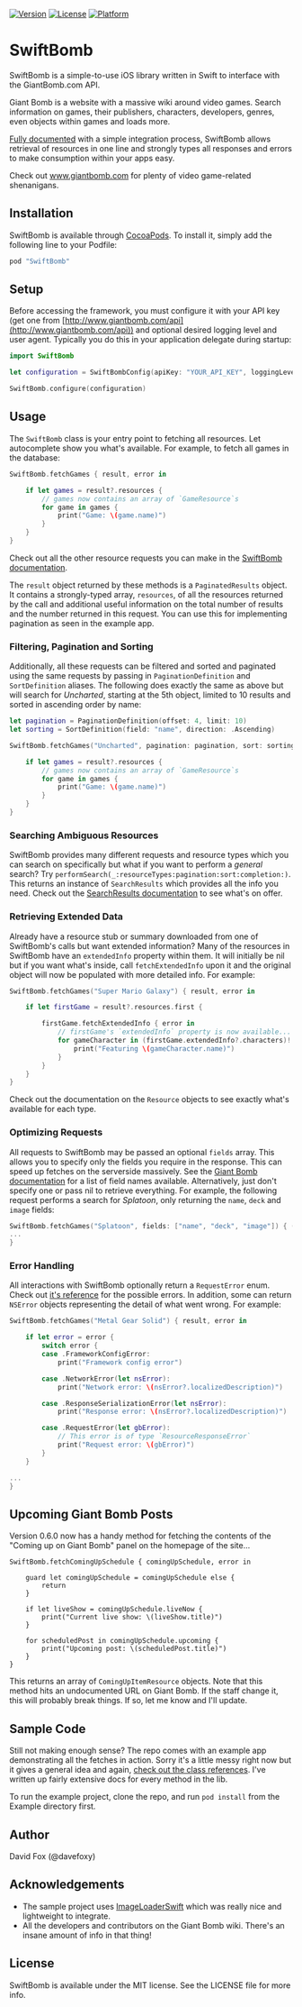  [![Version](https://img.shields.io/cocoapods/v/SwiftBomb.svg?style=flat)](http://cocoapods.org/pods/SwiftBomb)
[![License](https://img.shields.io/cocoapods/l/SwiftBomb.svg?style=flat)](http://cocoapods.org/pods/SwiftBomb)
[![Platform](https://img.shields.io/cocoapods/p/SwiftBomb.svg?style=flat)](http://cocoapods.org/pods/SwiftBomb)

# SwiftBomb
SwiftBomb is a simple-to-use iOS library written in Swift to interface with the GiantBomb.com API. 

Giant Bomb is a website with a massive wiki around video games. Search information on games, their publishers, characters, developers, genres, even objects within games and loads more.

[Fully documented](http://cocoadocs.org/docsets/SwiftBomb/0.6.2) with a simple integration process, SwiftBomb allows retrieval of resources in one line and strongly types all responses and errors to make consumption within your apps easy.

Check out www.giantbomb.com for plenty of video game-related shenanigans.

## Installation
SwiftBomb is available through [CocoaPods](http://cocoapods.org). To install it, simply add the following line to your Podfile:

```ruby
pod "SwiftBomb"
```

## Setup
Before accessing the framework, you must configure it with your API key (get one from [http://www.giantbomb.com/api](http://www.giantbomb.com/api)) and optional desired logging level and user agent. Typically you do this in your application delegate during startup:
```swift
import SwiftBomb

let configuration = SwiftBombConfig(apiKey: "YOUR_API_KEY", loggingLevel: .Requests, userAgentIdentifier: "Your User Agent", networkingDelegate: networkingDelegate, urlRequestCachePolicy: .UseProtocolCachePolicy)

SwiftBomb.configure(configuration)
```

## Usage
The `SwiftBomb` class is your entry point to fetching all resources. Let autocomplete show you what's available. For example, to fetch all games in the database:
```swift
SwiftBomb.fetchGames { result, error in

	if let games = result?.resources {
		// games now contains an array of `GameResource`s
		for game in games {
			print("Game: \(game.name)")
		}
	}
}
```

Check out all the other resource requests you can make in the [SwiftBomb documentation](http://cocoadocs.org/docsets/SwiftBomb/0.6.2/Classes/SwiftBomb.html).

The `result` object returned by these methods is a `PaginatedResults` object. It contains a strongly-typed array, `resources`, of all the resources returned by the call and additional useful information on the total number of results and the number returned in this request. You can use this for implementing pagination as seen in the example app.

### Filtering, Pagination and Sorting
Additionally, all these requests can be filtered and sorted and paginated using the same requests by passing in `PaginationDefinition` and `SortDefinition` aliases. The following does exactly the same as above but will search for *Uncharted*, starting at the 5th object, limited to 10 results and sorted in ascending order by name:
```swift
let pagination = PaginationDefinition(offset: 4, limit: 10)
let sorting = SortDefinition(field: "name", direction: .Ascending)

SwiftBomb.fetchGames("Uncharted", pagination: pagination, sort: sorting) { result, error in

	if let games = result?.resources {
		// games now contains an array of `GameResource`s
		for game in games {
			print("Game: \(game.name)")
		}
	}
}
```

### Searching Ambiguous Resources
SwiftBomb provides many different requests and resource types which you can search on specifically but what if you want to perform a *general* search? Try `performSearch(_:resourceTypes:pagination:sort:completion:)`. This returns an instance of `SearchResults` which provides all the info you need. Check out the [SearchResults documentation](http://cocoadocs.org/docsets/SwiftBomb/0.6.2/Structs/SearchResults.html) to see what's on offer.

### Retrieving Extended Data
Already have a resource stub or summary downloaded from one of SwiftBomb's calls but want extended information? Many of the resources in SwiftBomb have an `extendedInfo` property within them. It will initially be nil but if you want what's inside, call `fetchExtendedInfo` upon it and the original object will now be populated with more detailed info. For example:

```swift
SwiftBomb.fetchGames("Super Mario Galaxy") { result, error in

	if let firstGame = result?.resources.first {

		firstGame.fetchExtendedInfo { error in
			// firstGame's `extendedInfo` property is now available...
			for gameCharacter in (firstGame.extendedInfo?.characters)! {
				print("Featuring \(gameCharacter.name)")
			}
		}
	}
}
```
Check out the documentation on the `Resource` objects to see exactly what's available for each type.

### Optimizing Requests
All requests to SwiftBomb may be passed an optional `fields` array. This allows you to specify only the fields you require in the response. This can speed up fetches on the serverside massively. See the [Giant Bomb documentation](http://http://www.giantbomb.com/api/documentation) for a list of field names available. Alternatively, just don't specify one or pass nil to retrieve everything. For example, the following request performs a search for *Splatoon*, only returning the `name`, `deck` and `image` fields:

```swift
SwiftBomb.fetchGames("Splatoon", fields: ["name", "deck", "image"]) { (results, error) in
...
}
```

### Error Handling
All interactions with SwiftBomb optionally return a `RequestError` enum. Check out [it's reference](http://cocoadocs.org/docsets/SwiftBomb/0.6.2/Enums/RequestError.html) for the possible errors. In addition, some can return `NSError` objects representing the detail of what went wrong. For example:

```swift
SwiftBomb.fetchGames("Metal Gear Solid") { result, error in

	if let error = error {
		switch error {
		case .FrameworkConfigError:
			print("Framework config error")

		case .NetworkError(let nsError):
			print("Network error: \(nsError?.localizedDescription)")

		case .ResponseSerializationError(let nsError):
			print("Response error: \(nsError?.localizedDescription)")

		case .RequestError(let gbError):
			// This error is of type `ResourceResponseError`
			print("Request error: \(gbError)")
		}
	}

...
}
```

## Upcoming Giant Bomb Posts
Version 0.6.0 now has a handy method for fetching the contents of the "Coming up on Giant Bomb" panel on the homepage of the site...
```
SwiftBomb.fetchComingUpSchedule { comingUpSchedule, error in

	guard let comingUpSchedule = comingUpSchedule else {
		return
	}
	
	if let liveShow = comingUpSchedule.liveNow {
		print("Current live show: \(liveShow.title)")
	}

	for scheduledPost in comingUpSchedule.upcoming {
		print("Upcoming post: \(scheduledPost.title)")
	}
}
```

This returns an array of `ComingUpItemResource` objects. Note that this method hits an undocumented URL on Giant Bomb. If the staff change it, this will probably break things. If so, let me know and I'll update.

## Sample Code
Still not making enough sense? The repo comes with an example app demonstrating all the fetches in action. Sorry it's a little messy right now but it gives a general idea and again, [check out the class references](http://cocoadocs.org/docsets/SwiftBomb/0.6.2/). I've written up fairly extensive docs for every method in the lib.

To run the example project, clone the repo, and run `pod install` from the Example directory first.

## Author
David Fox (@davefoxy)

## Acknowledgements
- The sample project uses [ImageLoaderSwift](https://github.com/hirohisa/ImageLoaderSwift) which was really nice and lightweight to integrate.
- All the developers and contributors on the Giant Bomb wiki. There's an insane amount of info in that thing!

## License
SwiftBomb is available under the MIT license. See the LICENSE file for more info.
